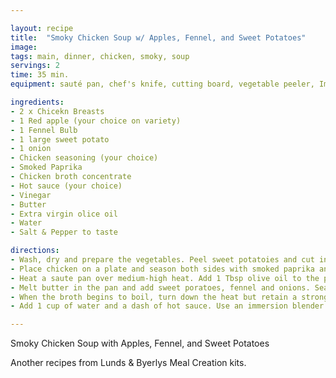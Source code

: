 ```yaml
---

layout: recipe
title:  "Smoky Chicken Soup w/ Apples, Fennel, and Sweet Potatoes"
image: 
tags: main, dinner, chicken, smoky, soup
servings: 2
time: 35 min.
equipment: sauté pan, chef's knife, cutting board, vegetable peeler, Immersion blender/food processor/blender

ingredients:
- 2 x Chicekn Breasts
- 1 Red apple (your choice on variety)
- 1 Fennel Bulb
- 1 large sweet potato
- 1 onion
- Chicken seasoning (your choice)
- Smoked Paprika
- Chicken broth concentrate
- Hot sauce (your choice)
- Vinegar
- Butter
- Extra virgin olice oil
- Water
- Salt & Pepper to taste

directions:
- Wash, dry and prepare the vegetables. Peel sweet potatoies and cut into medium dice cubes. Dice apple with skin on; discard core. Cut fennel bulb in half lengthwise, cut out the core and thily slice bulb. Peel and thinly slice onion. Pour vinegar over the diced apples and toss gently to coat.
- Place chicken on a plate and season both sides with smoked paprika and chicken seasoning on the chicken.
- Heat a saute pan over medium-high heat. Add 1 Tbsp olive oil to the pan. Carefully place chicken in the pan and sear for 3-4 minutes per side. Remove chicken from pan and let rest on a clean plate.
- Melt butter in the pan and add sweet poratoes, fennel and onions. Season veggies with reminaing seasoning and sauté them for 4-5 minutes. Return the chicken to the pan and add chicekn broth concentrate and 1 cup water.
- When the broth begins to boil, turn down the heat but retain a strong simmer. Summer until liquid has reduced by half its volume. Add apples to the pan and continue cooking for another 4-5 minutes. When apples start to soften, remove chicken and dice.
- Add 1 cup of water and a dash of hot sauce. Use an immersion blender or add mixture to food processor or blender to puree everything. Then add the dicked chicken. Potentially serve with a dollop of sour cream.

---
```

Smoky Chicken Soup with Apples, Fennel, and Sweet Potatoes

Another recipes from Lunds & Byerlys Meal Creation kits.